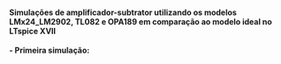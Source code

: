 #### **Simulações de amplificador-subtrator utilizando os modelos LMx24_LM2902, TL082 e OPA189 em comparação ao modelo ideal no LTspice XVII**

**- Primeira simulação:**
